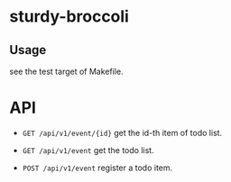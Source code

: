 # sturdy-broccoli

## Usage

see the test target of Makefile.

# API

- `GET /api/v1/event/{id}`
  get the id-th item of todo list.

- `GET /api/v1/event`
  get the todo list.

- `POST /api/v1/event`
  register a todo item.
